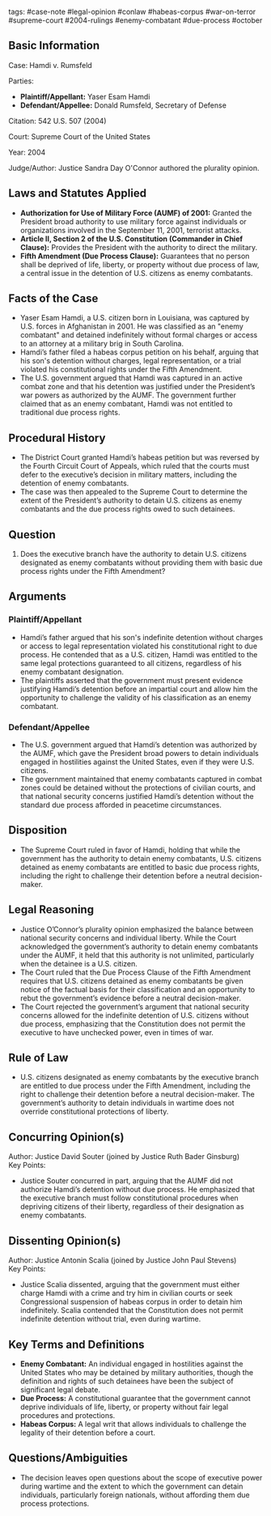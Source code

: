 tags: #case-note #legal-opinion #conlaw #habeas-corpus #war-on-terror #supreme-court #2004-rulings #enemy-combatant #due-process #october

## Basic Information

Case: Hamdi v. Rumsfeld

Parties:  
- **Plaintiff/Appellant:** Yaser Esam Hamdi  
- **Defendant/Appellee:** Donald Rumsfeld, Secretary of Defense

Citation: 542 U.S. 507 (2004)

Court: Supreme Court of the United States

Year: 2004

Judge/Author: Justice Sandra Day O'Connor authored the plurality opinion.

## Laws and Statutes Applied

- **Authorization for Use of Military Force (AUMF) of 2001:** Granted the President broad authority to use military force against individuals or organizations involved in the September 11, 2001, terrorist attacks.
- **Article II, Section 2 of the U.S. Constitution (Commander in Chief Clause):** Provides the President with the authority to direct the military.
- **Fifth Amendment (Due Process Clause):** Guarantees that no person shall be deprived of life, liberty, or property without due process of law, a central issue in the detention of U.S. citizens as enemy combatants.

## Facts of the Case

- Yaser Esam Hamdi, a U.S. citizen born in Louisiana, was captured by U.S. forces in Afghanistan in 2001. He was classified as an "enemy combatant" and detained indefinitely without formal charges or access to an attorney at a military brig in South Carolina.
- Hamdi’s father filed a habeas corpus petition on his behalf, arguing that his son's detention without charges, legal representation, or a trial violated his constitutional rights under the Fifth Amendment.
- The U.S. government argued that Hamdi was captured in an active combat zone and that his detention was justified under the President’s war powers as authorized by the AUMF. The government further claimed that as an enemy combatant, Hamdi was not entitled to traditional due process rights.

## Procedural History

- The District Court granted Hamdi’s habeas petition but was reversed by the Fourth Circuit Court of Appeals, which ruled that the courts must defer to the executive’s decision in military matters, including the detention of enemy combatants.
- The case was then appealed to the Supreme Court to determine the extent of the President’s authority to detain U.S. citizens as enemy combatants and the due process rights owed to such detainees.

## Question

1. Does the executive branch have the authority to detain U.S. citizens designated as enemy combatants without providing them with basic due process rights under the Fifth Amendment?

## Arguments

### Plaintiff/Appellant

- Hamdi’s father argued that his son's indefinite detention without charges or access to legal representation violated his constitutional right to due process. He contended that as a U.S. citizen, Hamdi was entitled to the same legal protections guaranteed to all citizens, regardless of his enemy combatant designation.
- The plaintiffs asserted that the government must present evidence justifying Hamdi’s detention before an impartial court and allow him the opportunity to challenge the validity of his classification as an enemy combatant.

### Defendant/Appellee

- The U.S. government argued that Hamdi’s detention was authorized by the AUMF, which gave the President broad powers to detain individuals engaged in hostilities against the United States, even if they were U.S. citizens.
- The government maintained that enemy combatants captured in combat zones could be detained without the protections of civilian courts, and that national security concerns justified Hamdi’s detention without the standard due process afforded in peacetime circumstances.

## Disposition

- The Supreme Court ruled in favor of Hamdi, holding that while the government has the authority to detain enemy combatants, U.S. citizens detained as enemy combatants are entitled to basic due process rights, including the right to challenge their detention before a neutral decision-maker.

## Legal Reasoning

- Justice O’Connor’s plurality opinion emphasized the balance between national security concerns and individual liberty. While the Court acknowledged the government’s authority to detain enemy combatants under the AUMF, it held that this authority is not unlimited, particularly when the detainee is a U.S. citizen.
- The Court ruled that the Due Process Clause of the Fifth Amendment requires that U.S. citizens detained as enemy combatants be given notice of the factual basis for their classification and an opportunity to rebut the government’s evidence before a neutral decision-maker.
- The Court rejected the government’s argument that national security concerns allowed for the indefinite detention of U.S. citizens without due process, emphasizing that the Constitution does not permit the executive to have unchecked power, even in times of war.

## Rule of Law

- U.S. citizens designated as enemy combatants by the executive branch are entitled to due process under the Fifth Amendment, including the right to challenge their detention before a neutral decision-maker. The government’s authority to detain individuals in wartime does not override constitutional protections of liberty.

## Concurring Opinion(s)

Author: Justice David Souter (joined by Justice Ruth Bader Ginsburg)  
Key Points:  
- Justice Souter concurred in part, arguing that the AUMF did not authorize Hamdi’s detention without due process. He emphasized that the executive branch must follow constitutional procedures when depriving citizens of their liberty, regardless of their designation as enemy combatants.

## Dissenting Opinion(s)

Author: Justice Antonin Scalia (joined by Justice John Paul Stevens)  
Key Points:  
- Justice Scalia dissented, arguing that the government must either charge Hamdi with a crime and try him in civilian courts or seek Congressional suspension of habeas corpus in order to detain him indefinitely. Scalia contended that the Constitution does not permit indefinite detention without trial, even during wartime.

## Key Terms and Definitions

- **Enemy Combatant:** An individual engaged in hostilities against the United States who may be detained by military authorities, though the definition and rights of such detainees have been the subject of significant legal debate.
- **Due Process:** A constitutional guarantee that the government cannot deprive individuals of life, liberty, or property without fair legal procedures and protections.
- **Habeas Corpus:** A legal writ that allows individuals to challenge the legality of their detention before a court.

## Questions/Ambiguities

- The decision leaves open questions about the scope of executive power during wartime and the extent to which the government can detain individuals, particularly foreign nationals, without affording them due process protections.
